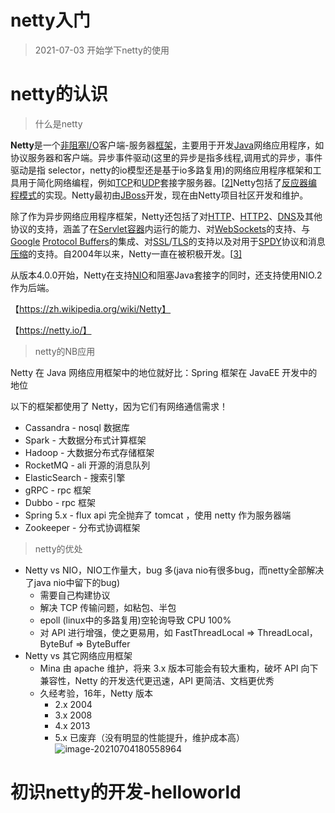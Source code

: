 # netty入门



> 2021-07-03 开始学下netty的使用

# netty的认识



> 什么是netty



**Netty**是一个[非阻塞I/O](https://zh.wikipedia.org/wiki/异步IO)客户端-服务器[框架](https://zh.wikipedia.org/wiki/軟體框架)，主要用于开发[Java](https://zh.wikipedia.org/wiki/Java)网络应用程序，如协议服务器和客户端。异步事件驱动(这里的异步是指多线程,调用式的异步，事件驱动是指 selector，netty的io模型还是基于io多路复用)的网络应用程序框架和工具用于简化网络编程，例如[TCP](https://zh.wikipedia.org/wiki/传输控制协议)和[UDP](https://zh.wikipedia.org/wiki/用户数据报协议)套接字服务器。[[2\]](https://zh.wikipedia.org/wiki/Netty#cite_note-2)Netty包括了[反应器编程模式](https://zh.wikipedia.org/wiki/反应器模式)的实现。Netty最初由[JBoss](https://zh.wikipedia.org/wiki/JBoss)开发，现在由Netty项目社区开发和维护。

除了作为异步网络应用程序框架，Netty还包括了对[HTTP](https://zh.wikipedia.org/wiki/超文本传输协议)、[HTTP2](https://zh.wikipedia.org/wiki/HTTP/2)、[DNS](https://zh.wikipedia.org/wiki/域名系统)及其他协议的支持，涵盖了在[Servlet容器](https://zh.wikipedia.org/wiki/Servlet容器)内运行的能力、对[WebSockets](https://zh.wikipedia.org/wiki/WebSocket)的支持、与[Google](https://zh.wikipedia.org/wiki/Google) [Protocol Buffers](https://zh.wikipedia.org/wiki/Protocol_Buffers)的集成、对[SSL](https://zh.wikipedia.org/wiki/傳輸層安全性協定)/[TLS](https://zh.wikipedia.org/wiki/傳輸層安全性協定)的支持以及对用于[SPDY](https://zh.wikipedia.org/wiki/SPDY)协议和消息[压缩](https://zh.wikipedia.org/wiki/数据压缩)的支持。自2004年以来，Netty一直在被积极开发。[[3\]](https://zh.wikipedia.org/wiki/Netty#cite_note-3)

从版本4.0.0开始，Netty在支持[NIO](https://zh.wikipedia.org/wiki/Java_NIO)和阻塞Java套接字的同时，还支持使用NIO.2作为后端。

【https://zh.wikipedia.org/wiki/Netty】

【https://netty.io/】



> netty的NB应用

Netty 在 Java 网络应用框架中的地位就好比：Spring 框架在 JavaEE 开发中的地位

以下的框架都使用了 Netty，因为它们有网络通信需求！

* Cassandra - nosql 数据库
* Spark - 大数据分布式计算框架
* Hadoop - 大数据分布式存储框架
* RocketMQ - ali 开源的消息队列
* ElasticSearch - 搜索引擎
* gRPC - rpc 框架
* Dubbo - rpc 框架
* Spring 5.x - flux api 完全抛弃了 tomcat ，使用 netty 作为服务器端
* Zookeeper - 分布式协调框架



> netty的优处

* Netty vs NIO，NIO工作量大，bug 多(java nio有很多bug，而netty全部解决了java nio中留下的bug)
  * 需要自己构建协议
  * 解决 TCP 传输问题，如粘包、半包
  * epoll (linux中的多路复用)空轮询导致 CPU 100%
  * 对 API 进行增强，使之更易用，如 FastThreadLocal => ThreadLocal，ByteBuf => ByteBuffer
* Netty vs 其它网络应用框架
  * Mina 由 apache 维护，将来 3.x 版本可能会有较大重构，破坏 API 向下兼容性，Netty 的开发迭代更迅速，API 更简洁、文档更优秀
  * 久经考验，16年，Netty 版本
    * 2.x 2004
    * 3.x 2008
    * 4.x 2013
    * 5.x 已废弃（没有明显的性能提升，维护成本高）![image-20210704180558964](https://xiaoboblog-bucket.oss-cn-hangzhou.aliyuncs.com/blog/image-20210704180558964.png)



# 初识netty的开发-helloworld















